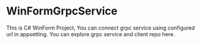 # WinFormGrpcService
This is C# WinForm Project, You can connect grpc service using configured url in appsetting. You can explore grpc service and client repo here.
